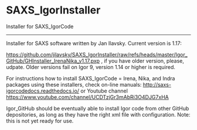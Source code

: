 # SAXS_IgorInstaller
Installer for SAXS_IgorCode
*****************************
Installer for SAXS software written by Jan Ilavsky. Current version is 1.17: 

https://github.com/jilavsky/SAXS_IgorInstaller/raw/refs/heads/master/Igor_GitHub/GHInstaller_IrenaNika_v1.17.pxp , if you have older version, please, udpate. Older versions fail on Igor 9, version 1.14 or higher is required. 

For instructions how to install SAXS_IgorCode = Irena, Nika, and Indra packages using these installers, check on-line manuals: http://saxs-igorcodedocs.readthedocs.io/ or Youtube channel https://www.youtube.com/channel/UCDTzjGr3mAbRi3O4DJG7xHA


Igor_GitHub should be eventually able to install Igor code from other GitHub depositories, as long as they have the right xml file with configuration.  Note: this is not yet ready for use. 
